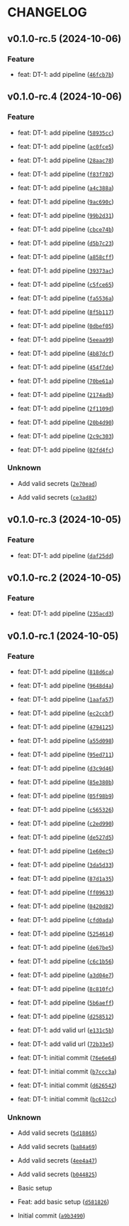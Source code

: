 # CHANGELOG

## v0.1.0-rc.5 (2024-10-06)

### Feature

* feat: DT-1: add pipeline ([`46fcb7b`](https://github.com/devops-toys/devops-toys/commit/46fcb7bf0c189e98c2f26d3eeb1036628ab89bed))

## v0.1.0-rc.4 (2024-10-06)

### Feature

* feat: DT-1: add pipeline ([`58935cc`](https://github.com/devops-toys/devops-toys/commit/58935ccef5b1b9d3a6058e323095b906698f942a))

* feat: DT-1: add pipeline ([`ac0fce5`](https://github.com/devops-toys/devops-toys/commit/ac0fce55e89b0dd97725716e3e98e7e78a9e4079))

* feat: DT-1: add pipeline ([`28aac78`](https://github.com/devops-toys/devops-toys/commit/28aac787a876485647c336ad2835f9b8e9447379))

* feat: DT-1: add pipeline ([`f83f702`](https://github.com/devops-toys/devops-toys/commit/f83f702f387e2b0a3136d2bc02df0cdca2dd57f6))

* feat: DT-1: add pipeline ([`a4c388a`](https://github.com/devops-toys/devops-toys/commit/a4c388aacff004a127abcba907966f1d17dbd576))

* feat: DT-1: add pipeline ([`9ac690c`](https://github.com/devops-toys/devops-toys/commit/9ac690c8aa4abcfa53c850c79699635863317771))

* feat: DT-1: add pipeline ([`99b2d31`](https://github.com/devops-toys/devops-toys/commit/99b2d31f35857a9611f065178fa75fa7644116a4))

* feat: DT-1: add pipeline ([`cbce74b`](https://github.com/devops-toys/devops-toys/commit/cbce74b80be8dd5c1af6063fbf049331768a153f))

* feat: DT-1: add pipeline ([`d5b7c23`](https://github.com/devops-toys/devops-toys/commit/d5b7c23298a59d3af7b218058dfd6825bb19887f))

* feat: DT-1: add pipeline ([`a858cff`](https://github.com/devops-toys/devops-toys/commit/a858cff0a7d9ac3d21068b017155f03d80ea3152))

* feat: DT-1: add pipeline ([`39373ac`](https://github.com/devops-toys/devops-toys/commit/39373acde1f8bf1762daf7a4c5f5deed8984c6ea))

* feat: DT-1: add pipeline ([`c5fce65`](https://github.com/devops-toys/devops-toys/commit/c5fce6515e7a9f2a3dda66561aa3b783dee5a67d))

* feat: DT-1: add pipeline ([`fa5536a`](https://github.com/devops-toys/devops-toys/commit/fa5536aba2c0628a9c2dd10fd512877f5aa7f9a2))

* feat: DT-1: add pipeline ([`8f5b117`](https://github.com/devops-toys/devops-toys/commit/8f5b11741e2e4a179f41e87aabcce14a5816443c))

* feat: DT-1: add pipeline ([`0dbef05`](https://github.com/devops-toys/devops-toys/commit/0dbef05359bec6870d66ce2760e95a6988fe093a))

* feat: DT-1: add pipeline ([`5eeaa99`](https://github.com/devops-toys/devops-toys/commit/5eeaa99bdb8a49c8f3293dab49c793cb9386dab7))

* feat: DT-1: add pipeline ([`4b87dcf`](https://github.com/devops-toys/devops-toys/commit/4b87dcfccf04652c8927d4f2581e136810158080))

* feat: DT-1: add pipeline ([`454f7de`](https://github.com/devops-toys/devops-toys/commit/454f7de8fe3b0a09b0b280cc0b785836474a071e))

* feat: DT-1: add pipeline ([`70be61a`](https://github.com/devops-toys/devops-toys/commit/70be61a5465b6b50161804acf3bd7fd14fad3154))

* feat: DT-1: add pipeline ([`2174adb`](https://github.com/devops-toys/devops-toys/commit/2174adbe415fbd737bf68a8b601289a82201d1c6))

* feat: DT-1: add pipeline ([`2f1109d`](https://github.com/devops-toys/devops-toys/commit/2f1109dde0e1aa3e1f6ef32f44229bf53de5ebdd))

* feat: DT-1: add pipeline ([`20b4d90`](https://github.com/devops-toys/devops-toys/commit/20b4d904915108d5998f33b9017220323c9790f4))

* feat: DT-1: add pipeline ([`2c9c303`](https://github.com/devops-toys/devops-toys/commit/2c9c303f6a9f3889e76b23764173be24b23585f0))

* feat: DT-1: add pipeline ([`02fd4fc`](https://github.com/devops-toys/devops-toys/commit/02fd4fc7f39f6f05b094f45d5e7b08d2ede75795))

### Unknown

* Add valid secrets ([`2e70ead`](https://github.com/devops-toys/devops-toys/commit/2e70ead54c996acde6970838c3721ed9b686a483))

* Add valid secrets ([`ce3ad82`](https://github.com/devops-toys/devops-toys/commit/ce3ad82ea1ee113dd81a8efe90050d1b1fa9c094))

## v0.1.0-rc.3 (2024-10-05)

### Feature

* feat: DT-1: add pipeline ([`daf25dd`](https://github.com/devops-toys/devops-toys/commit/daf25dd1ba284a4f248892bc8fc604189eafb74a))

## v0.1.0-rc.2 (2024-10-05)

### Feature

* feat: DT-1: add pipeline ([`235acd3`](https://github.com/devops-toys/devops-toys/commit/235acd30be508221ff9a5f1125b687baf97fee93))

## v0.1.0-rc.1 (2024-10-05)

### Feature

* feat: DT-1: add pipeline ([`818d6ca`](https://github.com/devops-toys/devops-toys/commit/818d6ca6c2d2de31ae17cbd5144f0c692854688d))

* feat: DT-1: add pipeline ([`9648d4a`](https://github.com/devops-toys/devops-toys/commit/9648d4ac468c726b14a45d668134dd1584c9a88b))

* feat: DT-1: add pipeline ([`1aafa57`](https://github.com/devops-toys/devops-toys/commit/1aafa57afb005c4b482e4a0a1570aceb38410e91))

* feat: DT-1: add pipeline ([`ec2ccbf`](https://github.com/devops-toys/devops-toys/commit/ec2ccbfca7f389fde747c63a80d2d76001e7fcfd))

* feat: DT-1: add pipeline ([`4794125`](https://github.com/devops-toys/devops-toys/commit/4794125666a5051326a7a9350e36a9be7cd157c5))

* feat: DT-1: add pipeline ([`a55d098`](https://github.com/devops-toys/devops-toys/commit/a55d0981bd9e0095ea6645dd848d174ee3684ba6))

* feat: DT-1: add pipeline ([`95ed711`](https://github.com/devops-toys/devops-toys/commit/95ed71132c54971a5d5fc77f15eaf7a2f7da7d5a))

* feat: DT-1: add pipeline ([`d3c9d46`](https://github.com/devops-toys/devops-toys/commit/d3c9d46a676ff8d352cea358c4c499cd3f5dcafc))

* feat: DT-1: add pipeline ([`85e380b`](https://github.com/devops-toys/devops-toys/commit/85e380b10242609dcdb3dba14dfb3d6a375542e1))

* feat: DT-1: add pipeline ([`05f98b9`](https://github.com/devops-toys/devops-toys/commit/05f98b9418d9d7db8be91d641a989c53232c8ccc))

* feat: DT-1: add pipeline ([`c565326`](https://github.com/devops-toys/devops-toys/commit/c565326d632cb4aaee92c0c8043352412d4e16c6))

* feat: DT-1: add pipeline ([`c2ed990`](https://github.com/devops-toys/devops-toys/commit/c2ed99057969a5c81677bc00982d5529e62f03c2))

* feat: DT-1: add pipeline ([`de527d5`](https://github.com/devops-toys/devops-toys/commit/de527d5b6e85a3b00233f58e549020f62f162f52))

* feat: DT-1: add pipeline ([`1e60ec5`](https://github.com/devops-toys/devops-toys/commit/1e60ec57424ad8b7b94fdf1c06c61b0e24a6553d))

* feat: DT-1: add pipeline ([`3da5d33`](https://github.com/devops-toys/devops-toys/commit/3da5d33c3f498fdc23151497173ea60b00d10c7f))

* feat: DT-1: add pipeline ([`87d1a35`](https://github.com/devops-toys/devops-toys/commit/87d1a35a8c71294f59d39c402ae67658c075492d))

* feat: DT-1: add pipeline ([`ff09633`](https://github.com/devops-toys/devops-toys/commit/ff09633a46bb915a81ad04eb06a644df8bb42350))

* feat: DT-1: add pipeline ([`0420d82`](https://github.com/devops-toys/devops-toys/commit/0420d82b2a8488b83f94008c6355d6e7c4077afc))

* feat: DT-1: add pipeline ([`cfd0ada`](https://github.com/devops-toys/devops-toys/commit/cfd0ada4e7fcccf304e9f28c04b8998da1ad5a0a))

* feat: DT-1: add pipeline ([`5254614`](https://github.com/devops-toys/devops-toys/commit/525461412c08d1e8eb834f77b9ce255a26ea6130))

* feat: DT-1: add pipeline ([`de67be5`](https://github.com/devops-toys/devops-toys/commit/de67be5baf5f00966d5221e6fe87e1638145b8bf))

* feat: DT-1: add pipeline ([`c6c1b56`](https://github.com/devops-toys/devops-toys/commit/c6c1b56ab8ae0892f8d6765af03e21705fe9be1c))

* feat: DT-1: add pipeline ([`a3d04e7`](https://github.com/devops-toys/devops-toys/commit/a3d04e717c225cf2cbe08b1f0c339c7c7d31cfdb))

* feat: DT-1: add pipeline ([`8c810fc`](https://github.com/devops-toys/devops-toys/commit/8c810fcdc1a1aa23f9e0eccb13db539b28f18219))

* feat: DT-1: add pipeline ([`5b6aeff`](https://github.com/devops-toys/devops-toys/commit/5b6aefff86e1038e832f23c24d996d2426dc9fa4))

* feat: DT-1: add pipeline ([`d258512`](https://github.com/devops-toys/devops-toys/commit/d2585121ac153f02649fe15ae0b73797e25c0817))

* feat: DT-1: add valid url ([`e131c5b`](https://github.com/devops-toys/devops-toys/commit/e131c5ba9f047265c6c6375aa95344e6bcfe91bb))

* feat: DT-1: add valid url ([`72b33e5`](https://github.com/devops-toys/devops-toys/commit/72b33e572309584bf124d5f6890ec031493f94cd))

* feat: DT-1: initial commit ([`76e6e64`](https://github.com/devops-toys/devops-toys/commit/76e6e64df39ae0a334c48aad618e7762e66ecb30))

* feat: DT-1: initial commit ([`b7ccc3a`](https://github.com/devops-toys/devops-toys/commit/b7ccc3af148b2c3bf55898d1383783b5d0708638))

* feat: DT-1: initial commit ([`d626542`](https://github.com/devops-toys/devops-toys/commit/d626542c1504cb760fe97711dfbc266219ebe7e9))

* feat: DT-1: initial commit ([`bc612cc`](https://github.com/devops-toys/devops-toys/commit/bc612cc2cf58527e1cf22afcdd1c2bcde243a6bf))

### Unknown

* Add valid secrets ([`5d18865`](https://github.com/devops-toys/devops-toys/commit/5d18865805a4851fabe429a43e3df67e7a448563))

* Add valid secrets ([`ba84a69`](https://github.com/devops-toys/devops-toys/commit/ba84a69bb111f062295cc76b99f0003154e53fb6))

* Add valid secrets ([`4ee4a47`](https://github.com/devops-toys/devops-toys/commit/4ee4a479913322c6bc4b529d933b0092892c1cfd))

* Add valid secrets ([`b044825`](https://github.com/devops-toys/devops-toys/commit/b0448256889817d50a0becae9c1841fc5c3b0865))

* Basic setup

* Feat: add basic setup ([`d581826`](https://github.com/devops-toys/devops-toys/commit/d581826480cad01378a28689fb27b590e68ce503))

* Initial commit ([`a9b3490`](https://github.com/devops-toys/devops-toys/commit/a9b3490a766b39b4f86a43a6dffe73e8ed9921a4))
